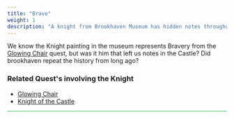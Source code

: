 ```yaml
---
title: "Brave"
weight: 1
description: "A knight from Brookhaven Museum has hidden notes throughout the castle."
--- 
```


We know the Knight painting in the museum represents Bravery from the [Glowing Chair](/lore/quests/#glowing-chair) quest, but was it him that left us notes in the Castle? Did brookhaven repeat the history from long ago?


<h3>Related Quest's involving the Knight</h3>

- [Glowing Chair](/lore/quests/#glowing-chair)
- [Knight of the Castle](/lore/quests/#knight-of-the-castle)


<hr style="background-color: #28b44c" size=8>